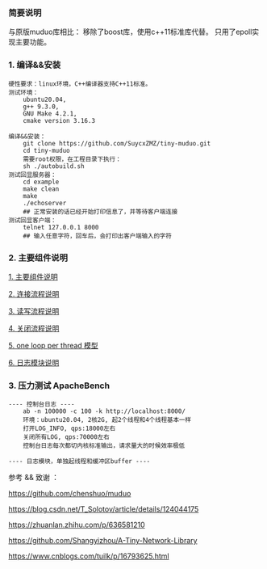 ### 简要说明
与原版muduo库相比：
    移除了boost库，使用c++11标准库代替。
    只用了epoll实现主要功能。


### 1. 编译&&安装 

    硬性要求：linux环境，C++编译器支持C++11标准。
    测试环境：
        ubuntu20.04,
        g++ 9.3.0,
        GNU Make 4.2.1,
        cmake version 3.16.3
    
    编译&&安装：
        git clone https://github.com/SuycxZMZ/tiny-muduo.git
        cd tiny-muduo
        需要root权限，在工程目录下执行：
        sh ./autobuild.sh
    测试回显服务器：
        cd example
        make clean
        make
        ./echoserver
        ## 正常安装的话已经开始打印信息了，并等待客户端连接
    测试回显客户端：
        telnet 127.0.0.1 8000
        ## 输入任意字符，回车后，会打印出客户端输入的字符

### 2. 主要组件说明

[1. 主要组件说明](allmd/basicClass.md)

[2. 连接流程说明](allmd/basicConnectModel.md)

[3. 读写流程说明](allmd/basicReadWriteModel.md)

[4. 关闭流程说明](allmd/basicCloseModel.md)

[5. one loop per thread 模型](allmd/basicOneLoopPerThreadModel.md)

[6. 日志模块说明](allmd/basiclog.md)

### 3. 压力测试 ApacheBench

    ---- 控制台日志 ----
        ab -n 100000 -c 100 -k http://localhost:8000/
        环境：ubuntu20.04, 2核2G, 起2个线程和4个线程基本一样
        打开LOG_INFO, qps:18000左右
        关闭所有LOG, qps:70000左右
        控制台日志每次都切内核标准输出，请求量大的时候效率极低

    ---- 日志模块，单独起线程和缓冲区buffer ----

参考 && 致谢 ：

https://github.com/chenshuo/muduo

https://blog.csdn.net/T_Solotov/article/details/124044175

https://zhuanlan.zhihu.com/p/636581210

https://github.com/Shangyizhou/A-Tiny-Network-Library

https://www.cnblogs.com/tuilk/p/16793625.html